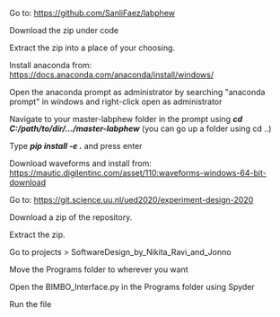 Go to: https://github.com/SanliFaez/labphew

Download the zip under code

Extract the zip into a place of your choosing.

Install anaconda from: https://docs.anaconda.com/anaconda/install/windows/

Open the anaconda prompt as administrator by searching "anaconda prompt" in windows and right-click open as administrator

Navigate to your master-labphew folder in the prompt using ***cd C:/path/to/dir/.../master-labphew***
(you can go up a folder using cd ..)

Type ***pip install -e .*** and press enter

Download waveforms and install from: https://mautic.digilentinc.com/asset/110:waveforms-windows-64-bit-download

Go to: https://git.science.uu.nl/ued2020/experiment-design-2020

Download a zip of the repository.

Extract the zip.

Go to projects > SoftwareDesign_by_Nikita_Ravi_and_Jonno 

Move the Programs folder to wherever you want

Open the BIMBO_Interface.py in the Programs folder using Spyder 

Run the file
